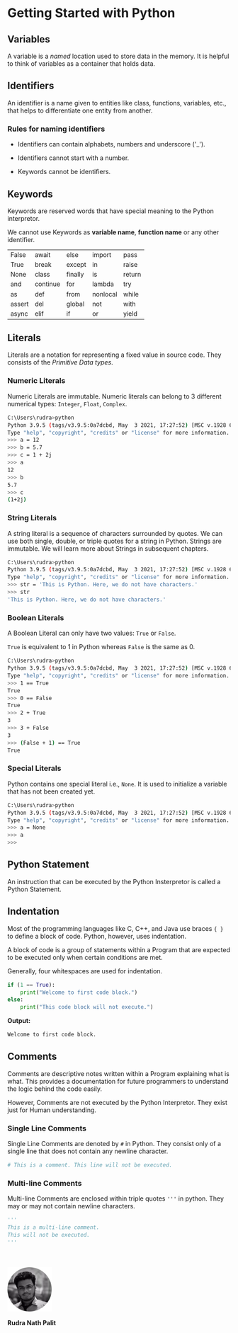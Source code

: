 # Getting Started with Python

## Variables
A variable is a *named* location used to store data in the memory. It is helpful to think of variables as a container that holds data.

## Identifiers
An identifier is a name given to entities like class, functions, variables, etc., that helps to differentiate one entity from another.

### Rules for naming identifiers

- Identifiers can contain alphabets, numbers and underscore ('_').

- Identifiers cannot start with a number.

- Keywords cannot be identifiers.

## Keywords
Keywords are reserved words that have special meaning to the Python interpretor.

We cannot use Keywords as **variable name**, **function name** or any other identifier. 

<table>
    <tbody>
        <tr>
            <td>False</td>
            <td>await</td>
            <td>else</td>
            <td>import</td>
            <td>pass</td>
        </tr>
        <tr>
            <td>True</td> 
            <td>break</td> 
            <td>except</td> 
            <td>in</td> 
            <td>raise</td> 
        </tr>
        <tr>
            <td>None</td>
            <td>class</td>
            <td>finally</td>
            <td>is</td>
            <td>return</td>		
        </tr>
        <tr>
            <td>and</td>
            <td>continue</td>
            <td>for</td>
            <td>lambda</td>
            <td>try</td>		
        </tr>
        <tr>
            <td>as</td>  
            <td>def</td>  
            <td>from</td>  
            <td>nonlocal</td>  
            <td>while</td>  
        </tr>
        <tr>
            <td>assert</td>
            <td>del</td>
            <td>global</td>
            <td>not</td>
            <td>with</td>
        </tr>
        <tr>
            <td>async</td>
            <td>elif</td>
            <td>if</td>
            <td>or</td>
            <td>yield</td>
        </tr>
    </tbody>
</table>

## Literals
Literals are a notation for representing a fixed value in source code. They consists of the *Primitive Data types*.

### Numeric Literals
Numeric Literals are immutable. Numeric literals can belong to 3 different numerical types: `Integer`, `Float`, `Complex`.

```bash
C:\Users\rudra>python
Python 3.9.5 (tags/v3.9.5:0a7dcbd, May  3 2021, 17:27:52) [MSC v.1928 64 bit (AMD64)] on win32
Type "help", "copyright", "credits" or "license" for more information.
>>> a = 12
>>> b = 5.7
>>> c = 1 + 2j
>>> a
12
>>> b
5.7
>>> c
(1+2j)
```

### String Literals
A string literal is a sequence of characters surrounded by quotes. We can use both single, double, or triple quotes for a string in Python. Strings are immutable. We will learn more about Strings in subsequent chapters.

```bash
C:\Users\rudra>python
Python 3.9.5 (tags/v3.9.5:0a7dcbd, May  3 2021, 17:27:52) [MSC v.1928 64 bit (AMD64)] on win32
Type "help", "copyright", "credits" or "license" for more information.
>>> str = 'This is Python. Here, we do not have characters.'
>>> str
'This is Python. Here, we do not have characters.'
```


### Boolean Literals
A Boolean Literal can only have two values: `True` or `False`. 

`True` is equivalent to 1 in Python whereas `False` is the same as 0.

```bash
C:\Users\rudra>python
Python 3.9.5 (tags/v3.9.5:0a7dcbd, May  3 2021, 17:27:52) [MSC v.1928 64 bit (AMD64)] on win32
Type "help", "copyright", "credits" or "license" for more information.
>>> 1 == True
True
>>> 0 == False
True
>>> 2 + True
3
>>> 3 + False
3
>>> (False + 1) == True
True
```

### Special Literals
Python contains one special literal i.e., `None`. It is used to initialize a variable that has not been created yet.

```bash
C:\Users\rudra>python
Python 3.9.5 (tags/v3.9.5:0a7dcbd, May  3 2021, 17:27:52) [MSC v.1928 64 bit (AMD64)] on win32
Type "help", "copyright", "credits" or "license" for more information.
>>> a = None
>>> a
>>>
```

## Python Statement
An instruction that can be executed by the Python Insterpretor is called a Python Statement.


## Indentation
Most of the programming languages like C, C++, and Java use braces `{ }` to define a block of code. Python, however, uses indentation. 

A block of code is a group of statements within a Program that are expected to be executed only when certain conditions are met.

Generally, four whitespaces are used for indentation.

```python
if (1 == True):
    print("Welcome to first code block.")
else:
    print("This code block will not execute.")
```

**Output:**

```bash
Welcome to first code block.
```

## Comments
Comments are descriptive notes written within a Program explaining what is what. This provides a documentation for future programmers to understand the logic behind the code easily.

However, Comments are not executed by the Python Interpretor. They exist just for Human understanding.

### Single Line Comments
Single Line Comments are denoted by `#` in Python. They consist only of a single line that does not contain any newline character.

```python
# This is a comment. This line will not be executed.
```

### Multi-line Comments
Multi-line Comments are enclosed within triple quotes `'''` in python. They may or may not contain newline characters.

```python
'''
This is a multi-line comment.
This will not be executed.
'''
```

<br />
<br />

<img src="./res/set-up-python/me.webp" width="100" height="100" />

<br />

**Rudra Nath Palit**